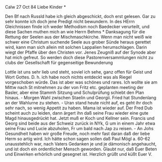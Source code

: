 Calw 27 Oct 84
Liebe Kinder <Mar>*

Den Bf nach Russld habe ich gleich abgeschickt, doch erst gelesen. Gar zu sehr konnte ich doch jene Predigt nicht bewundern. In des HErrn Gleichnissen finde ich weder Methodism noch Baedecker verurteilt, und diese Sachen muthen mich an wie Herrn Behms <in Amer>* Danksagung für die Rettung der Seelen aus der Mischmaschkirche. Wenn man nicht weiß wie schwer eine Christum suchende Seele aus grober Sünde heraus gerettet wird, kann man sich allein mit solchen Lappalien herumschlagen. Darin wiegt der Pfaffe über den Christen vor. Jenes Zeugniß auf der Synode aber hat mich gefreut. So werden doch diese Pastorenversammlungen nicht zu clubs der Gesellschaft für gegenseitige Bewunderung

Lottle ist uns sehr lieb und steht, soviel ich sehe, ganz offen für Geist und Wort Gottes. D. h. ich habe noch nichts entdeckt was als Riegel vorgeschoben würde. Das ist aber was schönes und rares. Ich wollte sie am Mittw nach St mitnehmen zu der von Fritz etc. geplanten meeting der Basler, aber eine Stammh Sitzung und Schulprüfung schiebt den Plan hinaus. - Morgen Wahl zwischen Staelin und Georgii. Fried hat Stundenlang an der Wahlurne zu stehen. - Uran stand heute nicht auf, es geht ihr doch sehr nach, so wenig Appetit zu haben. Mama ist wieder auf. Der Fred Dub scheint auch zu leiden, dann ärgert ihn daß seine Frau wieder eine gute Magd hinausgedrückt hat. Jetzt muß er Koch und Kellner sein. Francis und Georg sind beide aus der Schweiz zurück in NYk, G um in einem Jahr etwa seine Frau und Lucie abzuholen, Fr um bald nach Jap zu reisen. - An Johs Gesundheit haben wir große Freude, noch mehr fast daran daß der liebe Herm so artig wird. Ich hätte schon sagen sollen daß Paul Mögl a. 60-62 unausstehlich war, nach Vaters Gedanken je und je dämonisch angehaucht, und ist doch ein ordentlicher Mensch geworden. Glaubt nur, daß Euer Beten und Einwirken erhörlich und gesegnet ist. Herzlich grüßt und küßt
 Euer V.
